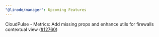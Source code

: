 ```yaml
---
"@linode/manager": Upcoming Features
---
```


CloudPulse - Metrics: Add missing props and enhance utils for firewalls contextual view ([#12760](https://github.com/linode/manager/pull/12760))

